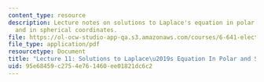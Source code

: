 ```yaml
---
content_type: resource
description: Lecture notes on solutions to Laplace's equation in polar coordinates,
  and in spherical coordinates.
file: https://ol-ocw-studio-app-qa.s3.amazonaws.com/courses/6-641-electromagnetic-fields-forces-and-motion-spring-2009/95e68459c2754e761460ee01821dc6c2_MIT6_641s09_lec11.pdf
file_type: application/pdf
resourcetype: Document
title: "Lecture 11: Solutions to Laplace\u2019s Equation In Polar and Spherical Coordinates"
uid: 95e68459-c275-4e76-1460-ee01821dc6c2
---
```


